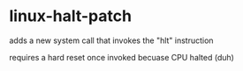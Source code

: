 # linux-halt-patch
adds a new system call that invokes the "hlt" instruction

requires a hard reset once invoked becuase CPU halted (duh)
